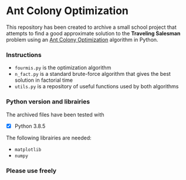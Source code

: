# Ant Colony Optimization

This repository has been created to archive a small school project that attempts to find a good approximate solution to the **Traveling Salesman** problem using an [Ant Colony Optimization](https://en.wikipedia.org/wiki/Ant_colony_optimization_algorithms) algorithm in Python. 

### Instructions

* `fourmis.py` is the optimization algorithm
* `n_fact.py` is a standard brute-force algorithm that gives the best solution in factorial time
* `utils.py` is a repository of useful functions used by both algorithms

### Python version and librairies

The archived files have been tested with
 - [x] Python 3.8.5

The following librairies are needed:
* `matplotlib`
* `numpy`

### Please use freely
